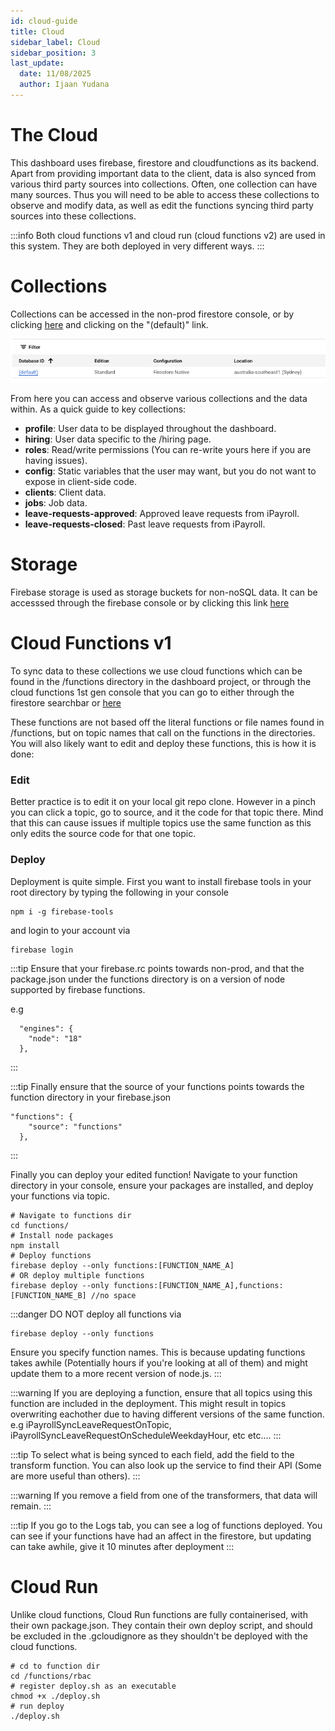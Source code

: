 ```yaml
---
id: cloud-guide
title: Cloud
sidebar_label: Cloud
sidebar_position: 3
last_update:
  date: 11/08/2025
  author: Ijaan Yudana
---
```

# The Cloud

This dashboard uses firebase, firestore and cloudfunctions as its backend. Apart from providing
important data to the client, data is also synced from various third party sources into collections. 
Often, one collection can have many sources. Thus you will need to be able to access these collections 
to observe and modify data, as well as edit the functions syncing third party sources into
these collections.

:::info
Both cloud functions v1 and cloud run (cloud functions v2) are used in this system. They are both deployed in very different ways.
:::

# Collections

Collections can be accessed in the non-prod firestore console, or by clicking [here](https://console.cloud.google.com/firestore/databases/)
and clicking on the "(default)" link.

![table_image](../../static/img/firestore-table.png)

From here you can access and observe various collections and the data within. As a quick guide to key collections:

 - **profile**: User data to be displayed throughout the dashboard.
 - **hiring**: User data specific to the /hiring page.
 - **roles**: Read/write permissions (You can re-write yours here if you are having issues).
 - **config**: Static variables that the user may want, but you do not want to expose in client-side code.
 - **clients**: Client data.
 - **jobs**: Job data.
 - **leave-requests-approved**: Approved leave requests from iPayroll.
 - **leave-requests-closed**: Past leave requests from iPayroll.

# Storage

Firebase storage is used as storage buckets for non-noSQL data. It can be accesssed through the firebase 
console or by clicking this link [here](https://console.firebase.google.com/project/mwnz-dashboard-nonprod/storage/)

# Cloud Functions v1

To sync data to these collections we use cloud functions which can be found in the /functions directory in the
dashboard project, or through the cloud functions 1st gen console that you can go to either through the firestore
searchbar or [here](https://console.cloud.google.com/functions)

These functions are not based off the literal functions or file names found in /functions, but on topic names that call
on the functions in the directories. You will also likely want to edit and deploy these functions, this is how it is done:

### Edit

Better practice is to edit it on your local git repo clone. However in a pinch you can click a topic, go to source,
and it the code for that topic there. Mind that this can cause issues if multiple topics use the same function as this
only edits the source code for that one topic.

### Deploy

Deployment is quite simple. First you want to install firebase tools in your root directory by typing the following
in your console

```console
npm i -g firebase-tools
```

and login to your account via 

```
firebase login
```

:::tip
Ensure that your firebase.rc points towards non-prod, and that the package.json under the functions directory is on a version
of node supported by firebase functions.

e.g 

```
  "engines": {
    "node": "18"
  },
```
:::

:::tip
Finally ensure that the source of your functions points towards the function directory in your firebase.json

```
"functions": {
    "source": "functions"
  },
```
:::

Finally you can deploy your edited function! Navigate to your function directory in your console, ensure your
packages are installed, and deploy your functions via topic. 

```console
# Navigate to functions dir
cd functions/
# Install node packages
npm install
# Deploy functions
firebase deploy --only functions:[FUNCTION_NAME_A]
# OR deploy multiple functions
firebase deploy --only functions:[FUNCTION_NAME_A],functions:[FUNCTION_NAME_B] //no space
```

:::danger
DO NOT deploy all functions via
```console
firebase deploy --only functions
```
Ensure you specify function names. This is because updating functions takes awhile (Potentially hours if you're 
looking at all of them) and might update them to a more recent version of node.js. 
:::

:::warning
If you are deploying a function, ensure that all topics using this function are included in the deployment. This might
result in topics overwriting eachother due to having different versions of the same function. 
e.g iPayrollSyncLeaveRequestOnTopic, iPayrollSyncLeaveRequestOnScheduleWeekdayHour, etc etc....
:::

:::tip
To select what is being synced to each field, add the field to the transform function. You can also
look up the service to find their API (Some are more useful than others).
:::

:::warning
If you remove a field from one of the transformers, that data will remain.
:::

:::tip
If you go to the Logs tab, you can see a log of functions deployed. You can see if your functions have had
an affect in the firestore, but updating can take awhile, give it 10 minutes after deployment
:::

# Cloud Run 

Unlike cloud functions, Cloud Run functions are fully containerised, with their own package.json. They contain their own deploy script, and should be excluded in the .gcloudignore as they shouldn't be deployed with the cloud functions.

```console
# cd to function dir
cd /functions/rbac
# register deploy.sh as an executable
chmod +x ./deploy.sh
# run deploy
./deploy.sh
```


 